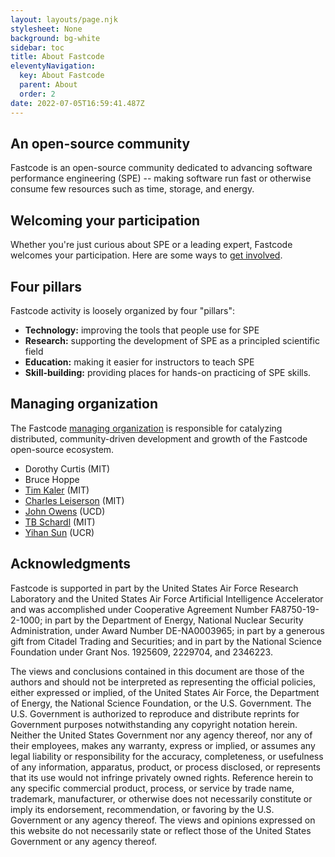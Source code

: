 ```yaml
---
layout: layouts/page.njk
stylesheet: None
background: bg-white
sidebar: toc
title: About Fastcode
eleventyNavigation:
  key: About Fastcode
  parent: About
  order: 2
date: 2022-07-05T16:59:41.487Z
---
```

 
## An open-source community

Fastcode is an open-source community dedicated to advancing software performance engineering (SPE) -- making software run fast or otherwise consume few resources such as time, storage, and energy.

## Welcoming your participation

Whether you're just curious about SPE or a leading expert, Fastcode welcomes your participation. Here are some ways to [get involved](/get-involved/).

## Four pillars

Fastcode activity is loosely organized by four "pillars":
* **Technology:** improving the tools that people use for SPE
* **Research:** supporting the development of SPE as a principled scientific field
* **Education:** making it easier for instructors to teach SPE
* **Skill-building:** providing places for hands-on practicing of SPE skills.

## Managing organization

The Fastcode [managing organization](https://new.nsf.gov/funding/initiatives/pathways-enable-open-source-ecosystems/about-pose) is responsible for catalyzing distributed, community-driven development and growth of the Fastcode open-source ecosystem.

* Dorothy Curtis (MIT)
* Bruce Hoppe
* [Tim Kaler](https://www.csail.mit.edu/person/timothy-kaler) (MIT)
* [Charles Leiserson](https://people.csail.mit.edu/cel/) (MIT)
* [John Owens](https://www.ece.ucdavis.edu/~jowens/) (UCD)
* [TB Schardl](http://neboat.mit.edu/) (MIT)
* [Yihan Sun](https://www.cs.ucr.edu/~yihans/) (UCR)

## Acknowledgments

Fastcode is supported in part by the United States Air Force Research Laboratory and the United States Air Force Artificial Intelligence Accelerator and was accomplished under Cooperative Agreement Number FA8750-19-2-1000; in part by the Department of Energy, National Nuclear Security Administration, under Award Number DE-NA0003965; in part by a generous gift from Citadel Trading and Securities; and in part by the National Science Foundation under Grant Nos. 1925609, 2229704, and 2346223.

The views and conclusions contained in this document are those of the authors and should not be interpreted as representing the official policies, either expressed or implied, of the United States Air Force, the Department of Energy, the National Science Foundation, or the U.S. Government. The U.S. Government is authorized to reproduce and distribute reprints for Government purposes notwithstanding any copyright notation herein. Neither the United States Government nor any agency thereof, nor any of their employees, makes any warranty, express or implied, or assumes any legal liability or responsibility for the accuracy, completeness, or usefulness of any information, apparatus, product, or process disclosed, or represents that its use would not infringe privately owned rights. Reference herein to any specific commercial product, process, or service by trade name, trademark, manufacturer, or otherwise does not necessarily constitute or imply its endorsement, recommendation, or favoring by the U.S. Government or any agency thereof. The views and opinions expressed on this website do not necessarily state or reflect those of the United States Government or any agency thereof.
